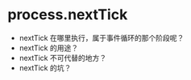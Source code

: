 # process.nextTick


* nextTick 在哪里执行，属于事件循环的那个阶段呢？
* nextTick 的用途？
* nextTick 不可代替的地方？
* nextTick 的坑？


